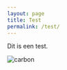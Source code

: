 ```yaml
---
layout: page
title: Test
permalink: /test/
---
```


Dit is een test. 

![carbon](https://user-images.githubusercontent.com/16917278/115000476-15f27080-9ea3-11eb-806e-a48902fb8f5a.png)


